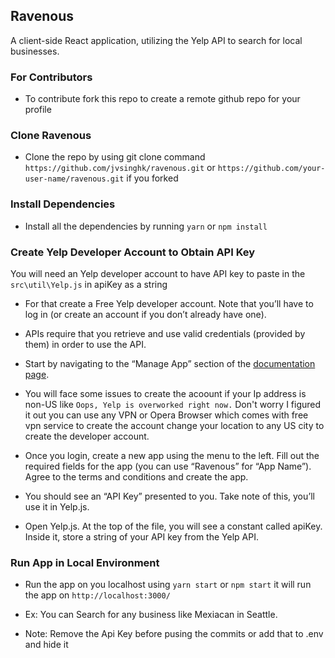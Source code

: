 ## Ravenous

A client-side React application, utilizing the Yelp API to search for local businesses.

### For Contributors
- To contribute fork this repo to create a remote github repo for your profile

### Clone Ravenous
- Clone the repo by using git clone command `https://github.com/jvsinghk/ravenous.git` or `https://github.com/your-user-name/ravenous.git` if you forked

### Install Dependencies
- Install all the dependencies by running `yarn` or `npm install`

### Create Yelp Developer Account to Obtain API Key
You will need an Yelp developer account to have API key to paste in the `src\util\Yelp.js` in apiKey as a string

- For that create a Free Yelp developer account. Note that you’ll have to log in (or create an account if you don’t already have one).

- APIs require that you retrieve and use valid credentials (provided by them) in order to use the API.

- Start by navigating to the “Manage App” section of the [documentation page](https://www.yelp.com/login?return_url=%2Fdevelopers%2Fv3%2Fmanage_app). 

- You will face some issues to create the acoount if your Ip address is non-US like `Oops, Yelp is overworked right now.` Don't worry I figured it out you can use any VPN or Opera Browser which comes with free vpn service to create the account change your location to any US city to create the developer account.

- Once you login, create a new app using the menu to the left. Fill out the required fields for the app (you can use “Ravenous” for “App Name”). Agree to the terms and conditions and create the app.

- You should see an “API Key” presented to you. Take note of this, you’ll use it in Yelp.js.

- Open Yelp.js. At the top of the file, you will see a constant called apiKey. Inside it, store a string of your API key from the Yelp API.

### Run App in Local Environment

- Run the app on you localhost using `yarn start`  or `npm start` it will run the app on `http://localhost:3000/`

- Ex: You can Search for any business like Mexiacan in Seattle.

- Note: Remove the Api Key before pusing the commits or add that to .env and hide it
